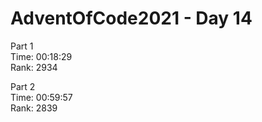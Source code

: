 # AdventOfCode2021 - Day 14  
  
Part 1  
Time: 00:18:29       
Rank: 2934                    

Part 2  
Time: 00:59:57          
Rank: 2839          
  